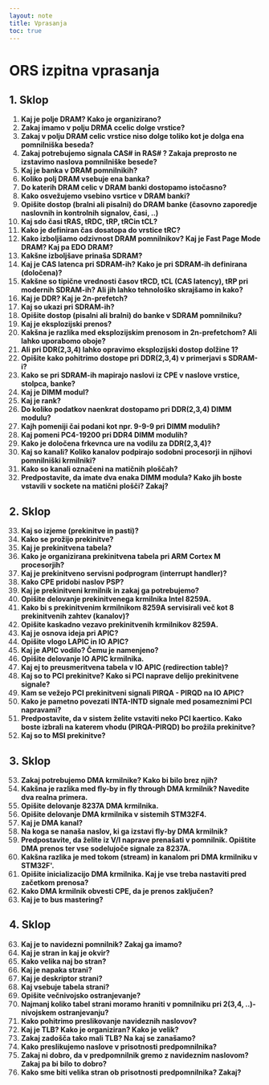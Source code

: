 ```yaml
---
layout: note
title: Vprasanja
toc: true
---
```


# ORS izpitna vprasanja
## 1. Sklop
1. **Kaj je polje DRAM? Kako je organizirano?**
2. **Zakaj imamo v polju DRMA ccelic dolge vrstice?**
3. **Zakaj v polju DRAM celic vrstice niso dolge toliko kot je dolga ena pomnilniška beseda?**
4. **Zakaj potrebujemo signala CAS# in RAS# ? Zakaja preprosto ne izstavimo naslova pomnilniške besede?**
5. **Kaj je banka v DRAM pomnilnikih?**
6. **Koliko polj DRAM vsebuje ena banka?**
7. **Do katerih DRAM celic v DRAM banki dostopamo istočasno?**
8. **Kako osvežujemo vsebino vsrtice v DRAM banki?**
9. **Opišite dostop (bralni ali pisalni) do DRAM banke (časovno zaporedje naslovnih in kontrolnih signalov, časi, ..)**
10. **Kaj sdo časi tRAS, tRDC, tRP, tRCin tCL?**
11. **Kako je definiran čas dosatopa do vrstice tRC?**
12. **Kako izboljšamo odzivnost DRAM pomnilnikov? Kaj je Fast Page Mode DRAM? Kaj pa EDO DRAM?**
13. **Kakšne izboljšave prinaša SDRAM?**
14. **Kaj je CAS latenca pri SDRAM-ih? Kako je pri SDRAM-ih definirana (določena)?**
15. **Kakšne so tipične vrednosti časov tRCD, tCL (CAS latency), tRP pri modernih SDRAM-ih? Ali jih lahko tehnološko skrajšamo in kako?**
16. **Kaj je DDR? Kaj je 2n-prefetch?** 
17. **Kaj so ukazi pri SDRAM-ih?**
18. **Opišite dostop (pisalni ali bralni) do banke v SDRAM pomnilniku?** 
19. **Kaj je eksplozijski prenos?**  
20. **Kakšna je razlika med eksplozijskim prenosom in 2n-prefetchom? Ali lahko uporabomo oboje?**
21. **Ali pri DDR(2,3,4) lahko opravimo eksplozijski dostop dolžine 1?** 
22. **Opišite kako pohitrimo dostope pri DDR(2,3,4) v primerjavi s SDRAM-i?**
23. **Kako se pri SDRAM-ih mapirajo naslovi iz CPE v naslove vrstice, stolpca, banke?**
24. **Kaj je DIMM modul?**
25. **Kaj je rank?**
26. **Do koliko podatkov naenkrat dostopamo pri DDR(2,3,4) DIMM modulu?**
27. **Kajh pomeniji čai podani kot npr. 9-9-9 pri DIMM modulih?**
28. **Kaj pomeni PC4-19200 pri DDR4 DIMM modulih?**
29. **Kako je določena frkevnca ure na vodilu za DDR(2,3,4)?**
30. **Kaj so kanali? Koliko kanalov podpirajo sodobni procesorji in njihovi pomnilniški krmilniki?**
31. **Kako so kanali označeni na matičnih ploščah?**
32. **Predpostavite, da imate dva enaka DIMM modula? Kako jih boste vstavili v sockete na matični plošči? Zakaj?**

## 2. Sklop
33. **Kaj so izjeme (prekinitve in pasti)?**
34. **Kako se prožijo prekinitve?**
35. **Kaj je prekinitvena tabela?**
36. **Kako je organizirana prekinitvena tabela pri ARM Cortex M procesorjih?**
37. **Kaj je prekinitveno servisni podprogram (interrupt handler)?**
38. **Kako CPE pridobi naslov PSP?**
39. **Kaj je prekinitveni krmilnik in zakaj ga potrebujemo?**
40. **Opišite delovanje prekinitvenega krmilnika Intel 8259A.**
41. **Kako bi s prekinitvenim krmilnikom 8259A servisirali več kot 8 prekinitvenih zahtev (kanalov)?**
42. **Opišite kaskadno vezavo prekinitvenih krmilnikov 8259A.**
43. **Kaj je osnova ideja pri APIC?**
44. **Opišite vlogo LAPIC in IO APIC?**
45. **Kaj je APIC vodilo? Čemu je namenjeno?**
46. **Opišite delovanje IO APIC krmilnika.**
47. **Kaj ej to preusmeritvena tabela v IO APIC (redirection table)?**
48. **Kaj so to PCI prekinitve? Kako si PCI naprave delijo prekinitvene signale?**
49. **Kam se vežejo PCI prekinitveni signali PIRQA - PIRQD na IO APIC?**
50. **Kako je pametno povezati INTA-INTD signale med posameznimi PCI napravami?**
51. **Predpostavite, da v sistem želite vstaviti neko PCI kaertico. Kako boste izbrali na katerem vhodu (PIRQA-PIRQD) bo prožila prekinitve?**
52. **Kaj so to MSI prekinitve?**

## 3. Sklop
53. **Zakaj potrebujemo DMA krmilnike? Kako bi bilo brez njih?**
54. **Kakšna je razlika med fly-by in fly through DMA krmilnik? Navedite dva realna primera.**
55. **Opišite delovanje 8237A DMA krmilnika.**
56. **Opišite delovanje DMA krmilnika v sistemih STM32F4.**
57. **Kaj je DMA kanal?**
58. **Na koga se nanaša naslov, ki ga izstavi fly-by DMA krmilnik?**
59. **Predpostavite, da želite iz V/I naprave prenašati v pomnilnik. Opištite DMA prenos ter vse sodelujoče signale za 8237A.**
60. **Kakšna razlika je med tokom (stream) in kanalom pri DMA krmilniku v STM32F'.**
61. **Opišite inicializacijo DMA krmilnika. Kaj je vse treba nastaviti pred začetkom prenosa?**
62. **Kako DMA krmilnik obvesti CPE, da je prenos zaključen?**
63. **Kaj je to bus mastering?**

## 4. Sklop
63. **Kaj je to navidezni pomnilnik? Zakaj ga imamo?**
64. **Kaj je stran in kaj je okvir?**
65. **Kako velika naj bo stran?**
66. **Kaj je napaka strani?**
67. **Kaj je deskriptor strani?**
68. **Kaj vsebuje tabela strani?**
69. **Opišite večnivojsko ostranjevanje?**
70. **Najmanj koliko tabel strani moramo hraniti v pomnilniku pri 2(3,4, ..)-nivojskem ostranjevanju?**
71. **Kako pohitrimo preslikovanje navideznih naslovov?**
72. **Kaj je TLB? Kako je organiziran? Kako je velik?**
73. **Zakaj zadošča tako mali TLB? Na kaj se zanašamo?**
74. **Kako preslikujemo naslove v prisotnosti predpomnilnika?**
75. **Zakaj ni dobro, da v predpomnilnik gremo z navideznim naslovom? Zakaj pa bi bilo to dobro?**
76. **Kako sme biti velika stran ob prisotnosti predpomnilnika? Zakaj?**